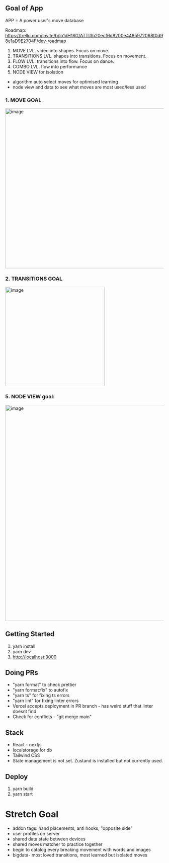 ## Goal of App

APP = A power user's move database

Roadmap: https://trello.com/invite/b/io1dH18G/ATTI3b20ecf6d8200e4485972068f0d98e1aD9E2704F/dev-roadmap

1. MOVE LVL. video into shapes. Focus on move.
2. TRANSITIONS LVL. shapes into transitions. Focus on movement.
3. FLOW LVL. transitions into flow. Focus on dance.
4. COMBO LVL. flow into performance
5. NODE VIEW for isolation

- algorithm auto select moves for optimised learning
- node view and data to see what moves are most used/less used

### 1. MOVE GOAL

<img width="509" alt="image" src="https://github.com/volaix/breakdancedb/assets/16506248/5e3e6368-ee9b-4d4e-b5c2-6d2330627c0f">

### 2. TRANSITIONS GOAL

<img width="316" alt="image" src="https://github.com/volaix/breakdancedb/assets/16506248/69b6b258-8a51-4741-997e-a4acb62e2101">

### 5. NODE VIEW goal:

<img width="687" alt="image" src="https://github.com/volaix/breakdancedb/assets/16506248/a74a0760-47de-4a3b-bec2-30e0b7be46a8">


## Getting Started

1. yarn install
2. yarn dev
3. [http://localhost:3000](http://localhost:3000)

## Doing PRs

- "yarn format" to check prettier
- "yarn format:fix" to autofix
- "yarn ts" for fixing ts errors
- "yarn lint" for fixing linter errors
- Vercel accepts deployment in PR branch - has weird stuff that linter doesnt find
- Check for conflicts - "git merge main"

## Stack

- React - nextjs
- localstorage for db
- Tailwind CSS
- State management is not set. Zustand is installed but not currently used.

## Deploy

1. yarn build
2. yarn start

# Stretch Goal

- addon tags: hand placements, anti hooks, "opposite side"
- user profiles on server
- shared data state between devices
- shared moves matcher to practice together
- begin to catalog every breaking movement with words and images
- bigdata- most loved transitions, most learned but isolated moves
